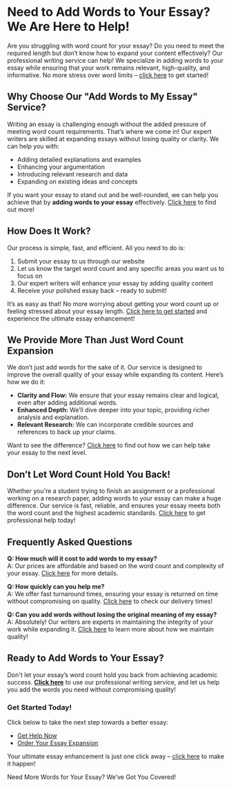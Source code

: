 <h1>Need to Add Words to Your Essay? We Are Here to Help!</h1>

<p>Are you struggling with word count for your essay? Do you need to meet the required length but don’t know how to expand your content effectively? Our professional writing service can help! We specialize in adding words to your essay while ensuring that your work remains relevant, high-quality, and informative. No more stress over word limits – <a href="https://tinyurl.com/topessay?keyword=add+words+to+my+essay">click here</a> to get started!</p>

<h2>Why Choose Our "Add Words to My Essay" Service?</h2>

<p>Writing an essay is challenging enough without the added pressure of meeting word count requirements. That’s where we come in! Our expert writers are skilled at expanding essays without losing quality or clarity. We can help you with:</p>

<ul>
  <li>Adding detailed explanations and examples</li>
  <li>Enhancing your argumentation</li>
  <li>Introducing relevant research and data</li>
  <li>Expanding on existing ideas and concepts</li>
</ul>

<p>If you want your essay to stand out and be well-rounded, we can help you achieve that by <strong>adding words to your essay</strong> effectively. <a href="https://tinyurl.com/topessay?keyword=add+words+to+my+essay">Click here</a> to find out more!</p>

<h2>How Does It Work?</h2>

<p>Our process is simple, fast, and efficient. All you need to do is:</p>

<ol>
  <li>Submit your essay to us through our website</li>
  <li>Let us know the target word count and any specific areas you want us to focus on</li>
  <li>Our expert writers will enhance your essay by adding quality content</li>
  <li>Receive your polished essay back – ready to submit!</li>
</ol>

<p>It’s as easy as that! No more worrying about getting your word count up or feeling stressed about your essay length. <a href="https://tinyurl.com/topessay?keyword=add+words+to+my+essay">Click here to get started</a> and experience the ultimate essay enhancement!</p>

<h2>We Provide More Than Just Word Count Expansion</h2>

<p>We don’t just add words for the sake of it. Our service is designed to improve the overall quality of your essay while expanding its content. Here’s how we do it:</p>

<ul>
  <li><strong>Clarity and Flow:</strong> We ensure that your essay remains clear and logical, even after adding additional words.</li>
  <li><strong>Enhanced Depth:</strong> We’ll dive deeper into your topic, providing richer analysis and explanation.</li>
  <li><strong>Relevant Research:</strong> We can incorporate credible sources and references to back up your claims.</li>
</ul>

<p>Want to see the difference? <a href="https://tinyurl.com/topessay?keyword=add+words+to+my+essay">Click here</a> to find out how we can help take your essay to the next level.</p>

<h2>Don’t Let Word Count Hold You Back!</h2>

<p>Whether you're a student trying to finish an assignment or a professional working on a research paper, adding words to your essay can make a huge difference. Our service is fast, reliable, and ensures your essay meets both the word count and the highest academic standards. <a href="https://tinyurl.com/topessay?keyword=add+words+to+my+essay">Click here</a> to get professional help today!</p>

<h2>Frequently Asked Questions</h2>

<p><strong>Q: How much will it cost to add words to my essay?</strong><br>
A: Our prices are affordable and based on the word count and complexity of your essay. <a href="https://tinyurl.com/topessay?keyword=add+words+to+my+essay">Click here</a> for more details.</p>

<p><strong>Q: How quickly can you help me?</strong><br>
A: We offer fast turnaround times, ensuring your essay is returned on time without compromising on quality. <a href="https://tinyurl.com/topessay?keyword=add+words+to+my+essay">Click here</a> to check our delivery times!</p>

<p><strong>Q: Can you add words without losing the original meaning of my essay?</strong><br>
A: Absolutely! Our writers are experts in maintaining the integrity of your work while expanding it. <a href="https://tinyurl.com/topessay?keyword=add+words+to+my+essay">Click here</a> to learn more about how we maintain quality!</p>

<h2>Ready to Add Words to Your Essay?</h2>

<p>Don't let your essay’s word count hold you back from achieving academic success. <strong><a href="https://tinyurl.com/topessay?keyword=add+words+to+my+essay">Click here</a></strong> to use our professional writing service, and let us help you add the words you need without compromising quality!</p>

<h3>Get Started Today!</h3>
<p>Click below to take the next step towards a better essay:</p>
<ul>
  <li><a href="https://tinyurl.com/topessay?keyword=add+words+to+my+essay">Get Help Now</a></li>
  <li><a href="https://tinyurl.com/topessay?keyword=add+words+to+my+essay">Order Your Essay Expansion</a></li>
</ul>

<p>Your ultimate essay enhancement is just one click away – <a href="https://tinyurl.com/topessay?keyword=add+words+to+my+essay">click here</a> to make it happen!</p>
Need More Words for Your Essay? We’ve Got You Covered!
